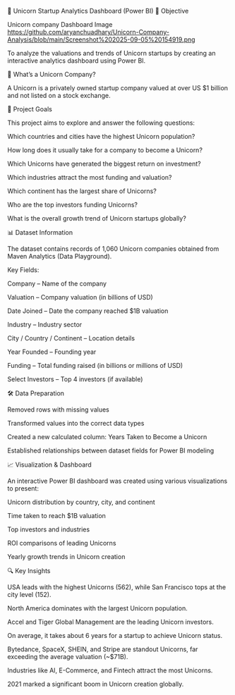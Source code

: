 🦄 Unicorn Startup Analytics Dashboard (Power BI)
📌 Objective

Unicorn company Dashboard Image 
https://github.com/aryanchuadhary/Unicorn-Company-Analysis/blob/main/Screenshot%202025-09-05%20154919.png

To analyze the valuations and trends of Unicorn startups by creating an interactive analytics dashboard using Power BI.

🧐 What’s a Unicorn Company?

A Unicorn is a privately owned startup company valued at over US $1 billion and not listed on a stock exchange.

🎯 Project Goals

This project aims to explore and answer the following questions:

Which countries and cities have the highest Unicorn population?

How long does it usually take for a company to become a Unicorn?

Which Unicorns have generated the biggest return on investment?

Which industries attract the most funding and valuation?

Which continent has the largest share of Unicorns?

Who are the top investors funding Unicorns?

What is the overall growth trend of Unicorn startups globally?

📊 Dataset Information

The dataset contains records of 1,060 Unicorn companies obtained from Maven Analytics (Data Playground).

Key Fields:

Company – Name of the company

Valuation – Company valuation (in billions of USD)

Date Joined – Date the company reached $1B valuation

Industry – Industry sector

City / Country / Continent – Location details

Year Founded – Founding year

Funding – Total funding raised (in billions or millions of USD)

Select Investors – Top 4 investors (if available)

🛠️ Data Preparation

Removed rows with missing values

Transformed values into the correct data types

Created a new calculated column: Years Taken to Become a Unicorn

Established relationships between dataset fields for Power BI modeling

📈 Visualization & Dashboard

An interactive Power BI dashboard was created using various visualizations to present:

Unicorn distribution by country, city, and continent

Time taken to reach $1B valuation

Top investors and industries

ROI comparisons of leading Unicorns

Yearly growth trends in Unicorn creation

🔍 Key Insights

USA leads with the highest Unicorns (562), while San Francisco tops at the city level (152).

North America dominates with the largest Unicorn population.

Accel and Tiger Global Management are the leading Unicorn investors.

On average, it takes about 6 years for a startup to achieve Unicorn status.

Bytedance, SpaceX, SHEIN, and Stripe are standout Unicorns, far exceeding the average valuation (~$71B).

Industries like AI, E-Commerce, and Fintech attract the most Unicorns.

2021 marked a significant boom in Unicorn creation globally.
